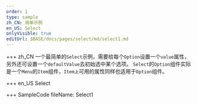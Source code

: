 ```yaml
--- 
order: 1
type: sample
zh_CN: 简单示例
en_US: Select
onlyVisible: true
editUrl: $BASE/docs/pages/select/md/select1.md
---
```


+++ zh_CN
一个最简单的<Code>Select</Code>示例，需要给每个<Code>Option</Code>设置一个<Code>value</Code>属性，另外还可设置一个<Code>defaultValue</Code>去初始选中某个选项。
<Code>Select</Code>的<Code>Option</Code>组件实际是一个<Code>Menu</Code>的<Code>Item</Code>组件，<Code>Item上</Code>可用的属性同样也适用于<Code>Option</Code>组件。

+++ en_US
Select

+++ SampleCode
fileName: Select1
